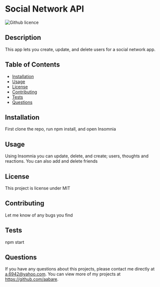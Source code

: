 # Social Network API
  ![Github licence](http://img.shields.io/badge/license-MIT-blue.svg)
  
  ## Description 
  This app lets you create, update, and delete users for a social network app.
  ## Table of Contents
  * [Installation](#installation)
  * [Usage](#usage)
  * [License](#license)
  * [Contributing](#contributing)
  * [Tests](#tests)
  * [Questions](#questions)
  
  ## Installation 
  First clone the repo, run npm install, and open Insomnia
  ## Usage 
  Using Insomnia you can update, delete, and create; users, thoughts and reactions. You can also add and delete friends
  ## License 
  This project is license under MIT
  ## Contributing 
  Let me know of any bugs you find
  ## Tests
  npm start
  ## Questions
  If you have any questions about this projects, please contact me directly at a.6942@yahoo.com. You can view more of my projects at https://github.com/aabare.
